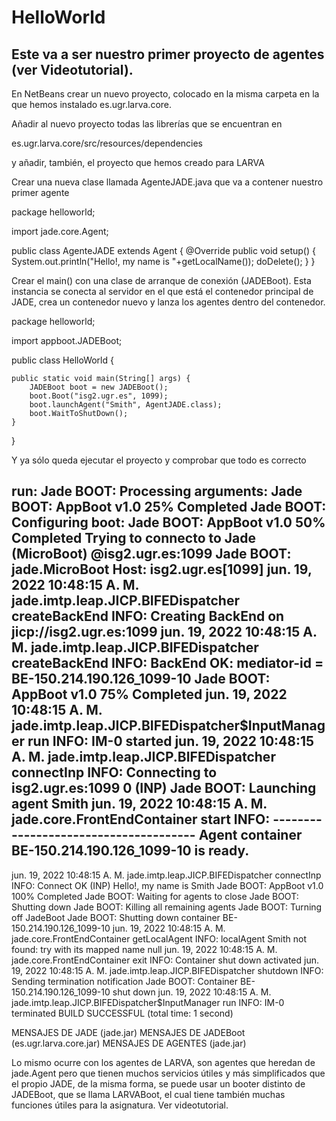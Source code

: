 # HelloWorld

## Este va a ser nuestro primer proyecto de agentes (ver Videotutorial).
En NetBeans crear un nuevo proyecto, colocado en la misma carpeta en la que hemos instalado es.ugr.larva.core. 



Añadir al nuevo proyecto todas las librerías que se encuentran en 

es.ugr.larva.core/src/resources/dependencies

y añadir, también, el proyecto que hemos creado para LARVA

Crear una nueva clase llamada AgenteJADE.java que va a contener nuestro primer agente




package helloworld;

import jade.core.Agent;

public class AgenteJADE extends Agent {
    @Override
    public void setup() {
        System.out.println("Hello!, my name is "+getLocalName());
        doDelete();
    }
}

Crear el main() con una clase de arranque de conexión (JADEBoot). Esta instancia se conecta al servidor en el que está el contenedor principal de JADE, crea un contenedor nuevo y lanza los agentes dentro del contenedor.


package helloworld;

import appboot.JADEBoot;

public class HelloWorld {

    public static void main(String[] args) {
        JADEBoot boot = new JADEBoot();
        boot.Boot("isg2.ugr.es", 1099);
        boot.launchAgent("Smith", AgentJADE.class);
        boot.WaitToShutDown();
    }
    
}




Y ya sólo queda ejecutar el proyecto y comprobar que todo es correcto



run:
Jade BOOT: Processing arguments:
Jade BOOT: AppBoot v1.0  25% Completed
Jade BOOT: Configuring boot:
Jade BOOT: AppBoot v1.0  50% Completed
Trying to connecto to Jade (MicroBoot) @isg2.ugr.es:1099
Jade BOOT: jade.MicroBoot Host: isg2.ugr.es[1099] <null>
jun. 19, 2022 10:48:15 A. M. jade.imtp.leap.JICP.BIFEDispatcher createBackEnd
INFO: Creating BackEnd on jicp://isg2.ugr.es:1099
jun. 19, 2022 10:48:15 A. M. jade.imtp.leap.JICP.BIFEDispatcher createBackEnd
INFO: BackEnd OK: mediator-id = BE-150.214.190.126_1099-10
Jade BOOT: AppBoot v1.0  75% Completed
jun. 19, 2022 10:48:15 A. M. jade.imtp.leap.JICP.BIFEDispatcher$InputManager run
INFO: IM-0 started
jun. 19, 2022 10:48:15 A. M. jade.imtp.leap.JICP.BIFEDispatcher connectInp
INFO: Connecting to isg2.ugr.es:1099 0 (INP)
Jade BOOT: Launching agent Smith
jun. 19, 2022 10:48:15 A. M. jade.core.FrontEndContainer start
INFO: --------------------------------------
Agent container BE-150.214.190.126_1099-10 is ready.
--------------------------------------------
jun. 19, 2022 10:48:15 A. M. jade.imtp.leap.JICP.BIFEDispatcher connectInp
INFO: Connect OK (INP)
Hello!, my name is Smith
Jade BOOT: AppBoot v1.0  100% Completed
Jade BOOT: Waiting for agents to close
Jade BOOT: Shutting down
Jade BOOT: Killing all remaining agents
Jade BOOT: Turning off JadeBoot
Jade BOOT: Shutting down container BE-150.214.190.126_1099-10
jun. 19, 2022 10:48:15 A. M. jade.core.FrontEndContainer getLocalAgent
INFO:  localAgent Smith not found: try with its mapped name null
jun. 19, 2022 10:48:15 A. M. jade.core.FrontEndContainer exit
INFO: Container shut down activated
jun. 19, 2022 10:48:15 A. M. jade.imtp.leap.JICP.BIFEDispatcher shutdown
INFO: Sending termination notification
Jade BOOT: Container BE-150.214.190.126_1099-10 shut down
jun. 19, 2022 10:48:15 A. M. jade.imtp.leap.JICP.BIFEDispatcher$InputManager run
INFO: IM-0 terminated
BUILD SUCCESSFUL (total time: 1 second)



MENSAJES DE JADE     (jade.jar)
MENSAJES DE JADEBoot (es.ugr.larva.core.jar)
MENSAJES DE AGENTES  (jade.jar)

Lo mismo ocurre con los agentes de LARVA, son agentes que heredan de jade.Agent pero que tienen muchos servicios útiles y más simplificados que el propio JADE, de la misma forma, se puede  usar un booter distinto de JADEBoot, que se llama LARVABoot, el cual tiene también muchas funciones útiles para la asignatura. Ver videotutorial.


